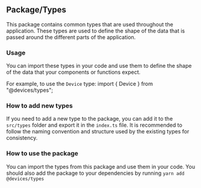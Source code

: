 ## Package/Types

This package contains common types that are used throughout the application. These types are used to define the shape of the data that is passed around the different parts of the application.

### Usage
You can import these types in your code and use them to define the shape of the data that your components or functions expect.

For example, to use the `Device` type:
import { Device } from "@devices/types";

### How to add new types

If you need to add a new type to the package, you can add it to the `src/types` folder and export it in the `index.ts` file. It is recommended to follow the naming convention and structure used by the existing types for consistency.

### How to use the package

You can import the types from this package and use them in your code.
You should also add the package to your dependencies by running `yarn add @devices/types`